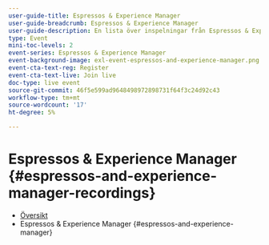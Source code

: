 ```yaml
---
user-guide-title: Espressos & Experience Manager
user-guide-breadcrumb: Espressos & Experience Manager
user-guide-description: En lista över inspelningar från Espressos & Experience Manager
type: Event
mini-toc-levels: 2
event-series: Espressos & Experience Manager
event-background-image: exl-event-espressos-and-experience-manager.png
event-cta-text-reg: Register
event-cta-text-live: Join live
doc-type: live event
source-git-commit: 46f5e599ad9648498972898731f64f3c24d92c43
workflow-type: tm+mt
source-wordcount: '17'
ht-degree: 5%

---
```



# Espressos &amp; Experience Manager {#espressos-and-experience-manager-recordings}

+ [Översikt](overview.md)
+ Espressos &amp; Experience Manager {#espressos-and-experience-manager}


